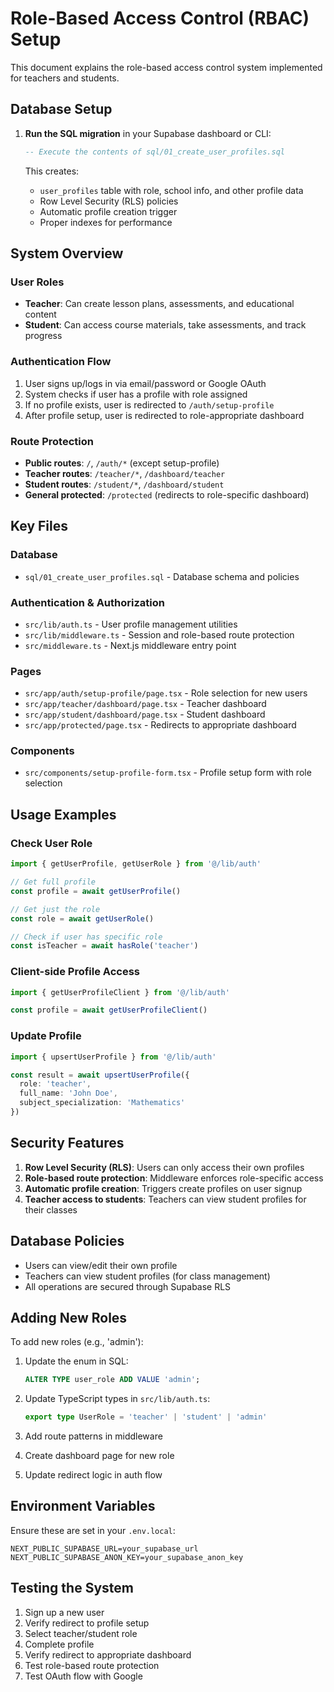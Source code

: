 # Role-Based Access Control (RBAC) Setup

This document explains the role-based access control system implemented for teachers and students.

## Database Setup

1. **Run the SQL migration** in your Supabase dashboard or CLI:
   ```sql
   -- Execute the contents of sql/01_create_user_profiles.sql
   ```

   This creates:
   - `user_profiles` table with role, school info, and other profile data
   - Row Level Security (RLS) policies
   - Automatic profile creation trigger
   - Proper indexes for performance

## System Overview

### User Roles
- **Teacher**: Can create lesson plans, assessments, and educational content
- **Student**: Can access course materials, take assessments, and track progress

### Authentication Flow
1. User signs up/logs in via email/password or Google OAuth
2. System checks if user has a profile with role assigned
3. If no profile exists, user is redirected to `/auth/setup-profile`
4. After profile setup, user is redirected to role-appropriate dashboard

### Route Protection
- **Public routes**: `/`, `/auth/*` (except setup-profile)
- **Teacher routes**: `/teacher/*`, `/dashboard/teacher`
- **Student routes**: `/student/*`, `/dashboard/student`
- **General protected**: `/protected` (redirects to role-specific dashboard)

## Key Files

### Database
- `sql/01_create_user_profiles.sql` - Database schema and policies

### Authentication & Authorization
- `src/lib/auth.ts` - User profile management utilities
- `src/lib/middleware.ts` - Session and role-based route protection
- `src/middleware.ts` - Next.js middleware entry point

### Pages
- `src/app/auth/setup-profile/page.tsx` - Role selection for new users
- `src/app/teacher/dashboard/page.tsx` - Teacher dashboard
- `src/app/student/dashboard/page.tsx` - Student dashboard
- `src/app/protected/page.tsx` - Redirects to appropriate dashboard

### Components
- `src/components/setup-profile-form.tsx` - Profile setup form with role selection

## Usage Examples

### Check User Role
```typescript
import { getUserProfile, getUserRole } from '@/lib/auth'

// Get full profile
const profile = await getUserProfile()

// Get just the role
const role = await getUserRole()

// Check if user has specific role
const isTeacher = await hasRole('teacher')
```

### Client-side Profile Access
```typescript
import { getUserProfileClient } from '@/lib/auth'

const profile = await getUserProfileClient()
```

### Update Profile
```typescript
import { upsertUserProfile } from '@/lib/auth'

const result = await upsertUserProfile({
  role: 'teacher',
  full_name: 'John Doe',
  subject_specialization: 'Mathematics'
})
```

## Security Features

1. **Row Level Security (RLS)**: Users can only access their own profiles
2. **Role-based route protection**: Middleware enforces role-specific access
3. **Automatic profile creation**: Triggers create profiles on user signup
4. **Teacher access to students**: Teachers can view student profiles for their classes

## Database Policies

- Users can view/edit their own profile
- Teachers can view student profiles (for class management)
- All operations are secured through Supabase RLS

## Adding New Roles

To add new roles (e.g., 'admin'):

1. Update the enum in SQL:
   ```sql
   ALTER TYPE user_role ADD VALUE 'admin';
   ```

2. Update TypeScript types in `src/lib/auth.ts`:
   ```typescript
   export type UserRole = 'teacher' | 'student' | 'admin'
   ```

3. Add route patterns in middleware
4. Create dashboard page for new role
5. Update redirect logic in auth flow

## Environment Variables

Ensure these are set in your `.env.local`:
```
NEXT_PUBLIC_SUPABASE_URL=your_supabase_url
NEXT_PUBLIC_SUPABASE_ANON_KEY=your_supabase_anon_key
```

## Testing the System

1. Sign up a new user
2. Verify redirect to profile setup
3. Select teacher/student role
4. Complete profile
5. Verify redirect to appropriate dashboard
6. Test role-based route protection
7. Test OAuth flow with Google 